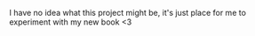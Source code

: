 I have no idea what this project might be, it's just place for me to experiment with my new book <3
